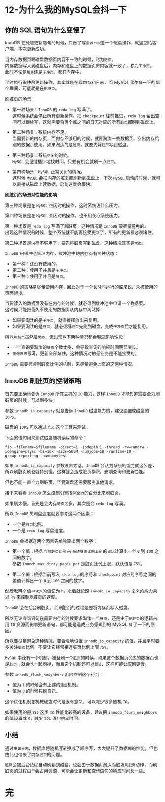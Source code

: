 # 12-为什么我的MySQL会抖一下

## 你的 SQL 语句为什么变慢了

InnoDB 在处理更新语句的时候，只做了写`重做日志`这一个磁盘操作，就返回给客户端，本次更新成功。

当内存数据页跟磁盘数据页内容不一致的时候，称为`脏页`。  
内存数据写入到磁盘后，内存和磁盘上的数据页的内容就一致了，称为`干净页`。  
此时不论是`脏页`还是`干净页`，都在内存中。

平时执行很快的更新操作，其实就是在写内存和日志，而 MySQL 偶尔`抖`一下的那个瞬间，可能就是在`刷脏页`。

刷脏页的场景：
- 第一种场景：`InnoDB` 的 `redo log` 写满了。  
  这时候系统会停止所有更新操作，把 `checkpoint` 往前推进，`redo log` 留出空间可以继续写，这就需要将两个点之间的日志对应的所有`脏页`都刷到磁盘上。

- 第二种场景：系统内存不足。  
  当需要新的内存页，而内存不够用的时候，就要淘汰一些数据页，空出内存给别的数据页使用。如果淘汰的是`脏页`，就要先将`脏页`写到磁盘。

- 第三种场景：系统`空闲`的时候。  
   `MySQL` 会见缝插针地找时间，只要有机会就刷一点`脏页`。

- 第四种场景：`MySQL` 正常关闭的情况。  
  这时候 `MySQL` 会把内存的脏页都刷新到磁盘上，下次 `MySQL` 启动的时候，就可以直接从磁盘上读数据，启动速度会很快。

**刷脏页的场景对性能的影响**

第三种场景是在 `MySQL` 空闲时的操作，这时系统没什么压力。

第四种场景是在 `MySQL` 关闭时的操作，也不用关心系统压力。

第一种场景是 `redo log` 写满了刷脏页，这种情况是 `InnoDB` 要尽量避免的。  
出现这种情况的时候，整个系统就不能再接受更新了，所有的更新都必须堵住。

第二种场景是内存不够用了，要先将脏页写到磁盘，这种情况其实是`常态`。

`InnoDB` 用缓冲池管理内存，缓冲池中的内存页有三种状态：
- 第一种：还没有使用的。
- 第二种：使用了并且是`干净页`。
- 第三种：使用了并且是`脏页`。

`InnoDB` 的策略是尽量使用内存，因此对于一个长时间运行的库来说，未被使用的页面很少。

当要读入的数据页没有在内存的时候，就必须到缓冲池中申请一个数据页。  
这时候只能把最久不使用的数据页从内存中淘汰掉：
- 如果要淘汰的是`干净页`，就直接释放出来复用。
- 如果要淘汰的是`脏页`，就必须将`脏页`先刷到磁盘，变成`干净页`后才能复用。

所以`刷脏页`虽然是`常态`，但出现以下两种情况都会明显影响性能：
- 一个查询要淘汰的`脏页`个数太多，会导致查询的响应时间明显变长。
- `重做日志`写满，更新全部堵住，这种情况对敏感业务是不能接受的。

`InnoDB` 需要有控制脏页比例的机制，来尽量避免上面的这两种情况。

## InnoDB 刷脏页的控制策略

首先要正确地告诉 `InnoDB` 所在主机的 `IO` 能力，这样 `InnoDB` 才能知道需要全力刷脏页的时候，可以刷多快。

参数 `innodb_io_capacity` 就是告诉 `InnoDB` 磁盘能力的，建议设置成磁盘的 `IOPS`。

磁盘的 `IOPS` 可以通过 `fio` 这个工具来测试。

下面的语句用来测试磁盘随机读写的命令：

    fio -filename=$filename -direct=1 -iodepth 1 -thread -rw=randrw -ioengine=psync -bs=16k -size=500M -numjobs=10 -runtime=10 -group_reporting -name=mytest 

如果 `innodb_io_capacity` 参数设置太低，`InnoDB` 会认为系统的能力就这么差，所以刷脏页刷也就特别慢，这样就会造成脏页累积，影响查询和更新性能。

但也不能一直全力刷脏页，毕竟磁盘还需要服务其他请求。

接下来看看 `InnoDB` 怎么控制引擎按照`全力`的百分比来刷脏页。

如果刷太慢，首先是会内存`脏页`太多，其次是会 `redo log` 写满。

所以 `InnoDB` 的刷盘速度就要参考这两个因素：
- 一个是`脏页`比例。
- 一个是 `redo log` 写盘速度。

`InnoDB` 会根据这两个因素先单独算出两个数字：

- 第一个值：根据 `当前脏页比例` 占 `系统脏页比例上限` 的`占比`计算出一个 `0` 到 `100` 之间的数字。  
  参数 `innodb_max_dirty_pages_pct` 是脏页比例上限，默认值是 `75%`。

- 第二个值：根据当前写入 `redo log` 的序号和 `checkpoint` 对应的序号之间的差值计算出一个 `0` 到 `100` 之间的数字。

然后取两个值中`较大`的值记为 `R`，之后就按照 `innodb_io_capacity` 定义的能力乘以 `R%` 来控制刷脏页的速度。


`InnoDB` 会在后台刷脏页，而刷脏页的过程是要将内存页写入磁盘。

所以无论查询语句在需要内存的时候要求淘汰一个`脏页`，还是由于`刷脏页`的逻辑占用 `IO` 资源而影响更新语句，都可能是造成业务感知到的 MySQL `抖` 了一下的原因。

所以要尽量避免这种情况，要合理地设置 `innodb_io_capacity` 的值，并且平时要多关注`脏页`比例，不要让它经常接近脏页比例上限 `75%`。  


`MySQL` 中还有一个机制，准备刷一个`脏页`的时候，如果这个数据页旁边的数据页也是`脏页`，就会也一起刷掉，而且这个机制还可以`蔓延`，这样可能让查询更慢。

参数 `innodb_flush_neighbors` 用来控制这个行为：
- 值为 `1` 的时候会有上述的`连坐`机制。
- 值为 `0` 的时候只刷自己。

这个优化机制在机械硬盘时代是很有意义，可以减少很多随机 `IO`。

如果使用的是 `SSD` 这类 `IO` 性能比较高的设备，建议把 `innodb_flush_neighbors` 的值设置成 `0`，减少 `SQL` 语句响应时间。

## 小结

通过`重做日志`，数据库将随机写转换成了顺序写，大大提升了数据库的性能，但也由此也带来了内存`脏页`的问题。

`脏页`会被后台线程自动刷新到磁盘，也会由于数据页淘汰而触发`刷脏页`动作，而刷脏页的过程由于会占用资源，可能会让更新和查询语句的响应时间长一些。

# 完